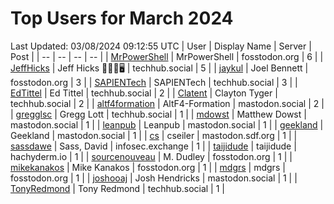 # Top Users for March 2024
Last Updated: 03/08/2024 09:12:55 UTC
| User | Display Name | Server | Post |
| -- | -- | -- | -- |
| [MrPowerShell](https://fosstodon.org/@MrPowerShell) | MrPowerShell | fosstodon.org | 6 |
| [JeffHicks](https://techhub.social/@JeffHicks) | Jeff Hicks 🐶🎼🍷🖥️ | techhub.social | 5 |
| [jaykul](https://fosstodon.org/@jaykul) | Joel Bennett | fosstodon.org | 3 |
| [SAPIENTech](https://techhub.social/@SAPIENTech) | SAPIENTech | techhub.social | 3 |
| [EdTittel](https://techhub.social/@EdTittel) | Ed Tittel | techhub.social | 2 |
| [Clatent](https://techhub.social/@Clatent) | Clayton Tyger | techhub.social | 2 |
| [altf4formation](https://mastodon.social/@altf4formation) | AltF4-Formation | mastodon.social | 2 |
| [gregglsc](https://techhub.social/@gregglsc) | Gregg Lott | techhub.social | 1 |
| [mdowst](https://mastodon.social/@mdowst) | Matthew Dowst | mastodon.social | 1 |
| [leanpub](https://mastodon.social/@leanpub) | Leanpub | mastodon.social | 1 |
| [geekland](https://mastodon.social/@geekland) | Geekland | mastodon.social | 1 |
| [cs](https://mastodon.sdf.org/@cs) | cseiler | mastodon.sdf.org | 1 |
| [sassdawe](https://infosec.exchange/@sassdawe) | Sass, David | infosec.exchange | 1 |
| [taijidude](https://hachyderm.io/@taijidude) | taijidude | hachyderm.io | 1 |
| [sourcenouveau](https://fosstodon.org/@sourcenouveau) | M. Dudley | fosstodon.org | 1 |
| [mikekanakos](https://fosstodon.org/@mikekanakos) | Mike Kanakos | fosstodon.org | 1 |
| [mdgrs](https://fosstodon.org/@mdgrs) | mdgrs | fosstodon.org | 1 |
| [joshooaj](https://mastodon.social/@joshooaj) | Josh Hendricks | mastodon.social | 1 |
| [TonyRedmond](https://techhub.social/@TonyRedmond) | Tony Redmond | techhub.social | 1 |
